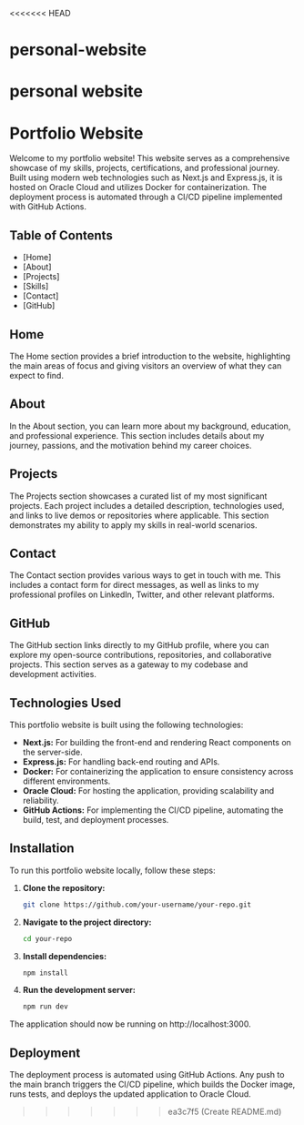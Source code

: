 <<<<<<< HEAD
# personal-website
personal website
=======
# Portfolio Website

Welcome to my portfolio website! This website serves as a comprehensive showcase of my skills, projects, certifications, and professional journey. Built using modern web technologies such as Next.js and Express.js, it is hosted on Oracle Cloud and utilizes Docker for containerization. The deployment process is automated through a CI/CD pipeline implemented with GitHub Actions.

## Table of Contents

- [Home]
- [About]
- [Projects]
- [Skills]
- [Contact]
- [GitHub]

## Home

The Home section provides a brief introduction to the website, highlighting the main areas of focus and giving visitors an overview of what they can expect to find.

## About

In the About section, you can learn more about my background, education, and professional experience. This section includes details about my journey, passions, and the motivation behind my career choices.

## Projects

The Projects section showcases a curated list of my most significant projects. Each project includes a detailed description, technologies used, and links to live demos or repositories where applicable. This section demonstrates my ability to apply my skills in real-world scenarios.

## Contact

The Contact section provides various ways to get in touch with me. This includes a contact form for direct messages, as well as links to my professional profiles on LinkedIn, Twitter, and other relevant platforms.

## GitHub

The GitHub section links directly to my GitHub profile, where you can explore my open-source contributions, repositories, and collaborative projects. This section serves as a gateway to my codebase and development activities.

## Technologies Used

This portfolio website is built using the following technologies:

- **Next.js:** For building the front-end and rendering React components on the server-side.
- **Express.js:** For handling back-end routing and APIs.
- **Docker:** For containerizing the application to ensure consistency across different environments.
- **Oracle Cloud:** For hosting the application, providing scalability and reliability.
- **GitHub Actions:** For implementing the CI/CD pipeline, automating the build, test, and deployment processes.

## Installation

To run this portfolio website locally, follow these steps:

1. **Clone the repository:**
   ```bash
   git clone https://github.com/your-username/your-repo.git
2. **Navigate to the project directory:**
   ```bash
   cd your-repo
   
3. **Install dependencies:**
   ```bash
   npm install
4. **Run the development server:**
   ```bash
   npm run dev

The application should now be running on http://localhost:3000.

## Deployment
The deployment process is automated using GitHub Actions. Any push to the main branch triggers the CI/CD pipeline, which builds the Docker image, runs tests, and deploys the updated application to Oracle Cloud.

>>>>>>> ea3c7f5 (Create README.md)
